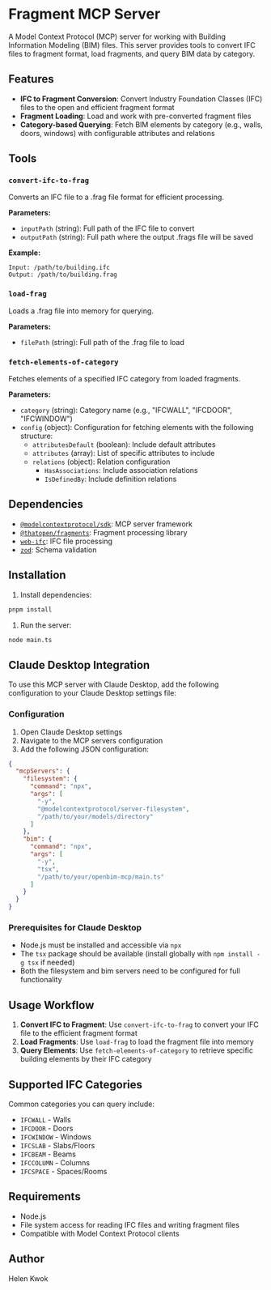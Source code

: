 # Fragment MCP Server

A Model Context Protocol (MCP) server for working with Building Information Modeling (BIM) files. This server provides tools to convert IFC files to fragment format, load fragments, and query BIM data by category.

## Features

- **IFC to Fragment Conversion**: Convert Industry Foundation Classes (IFC) files to the open and  efficient fragment format
- **Fragment Loading**: Load and work with pre-converted fragment files
- **Category-based Querying**: Fetch BIM elements by category (e.g., walls, doors, windows) with configurable attributes and relations

## Tools

### `convert-ifc-to-frag`

Converts an IFC file to a .frag file format for efficient processing.

**Parameters:**

- `inputPath` (string): Full path of the IFC file to convert
- `outputPath` (string): Full path where the output .frags file will be saved

**Example:**

```text
Input: /path/to/building.ifc
Output: /path/to/building.frag
```

### `load-frag`

Loads a .frag file into memory for querying.

**Parameters:**

- `filePath` (string): Full path of the .frag file to load

### `fetch-elements-of-category`

Fetches elements of a specified IFC category from loaded fragments.

**Parameters:**

- `category` (string): Category name (e.g., "IFCWALL", "IFCDOOR", "IFCWINDOW")
- `config` (object): Configuration for fetching elements with the following structure:
  - `attributesDefault` (boolean): Include default attributes
  - `attributes` (array): List of specific attributes to include
  - `relations` (object): Relation configuration
    - `HasAssociations`: Include association relations
    - `IsDefinedBy`: Include definition relations

## Dependencies

- [`@modelcontextprotocol/sdk`](https://github.com/modelcontextprotocol/typescript-sdk): MCP server framework
- [`@thatopen/fragments`](https://github.com/ThatOpen/engine_fragment): Fragment processing library
- [`web-ifc`](https://github.com/ThatOpen/engine_web-ifc): IFC file processing
- [`zod`](https://github.com/colinhacks/zod): Schema validation

## Installation

1. Install dependencies:

```bash
pnpm install
```

1. Run the server:

```bash
node main.ts
```

## Claude Desktop Integration

To use this MCP server with Claude Desktop, add the following configuration to your Claude Desktop settings file:

### Configuration

1. Open Claude Desktop settings
2. Navigate to the MCP servers configuration
3. Add the following JSON configuration:

```json
{
  "mcpServers": {
    "filesystem": {
      "command": "npx",
      "args": [
        "-y",
        "@modelcontextprotocol/server-filesystem",
        "/path/to/your/models/directory"
      ]
    },
    "bim": {
      "command": "npx",
      "args": [
        "-y",
        "tsx",
        "/path/to/your/openbim-mcp/main.ts"
      ]
    }
  }
}
```

### Prerequisites for Claude Desktop

- Node.js must be installed and accessible via `npx`
- The `tsx` package should be available (install globally with `npm install -g tsx` if needed)
- Both the filesystem and bim servers need to be configured for full functionality

## Usage Workflow

1. **Convert IFC to Fragment**: Use `convert-ifc-to-frag` to convert your IFC file to the efficient fragment format
2. **Load Fragments**: Use `load-frag` to load the fragment file into memory
3. **Query Elements**: Use `fetch-elements-of-category` to retrieve specific building elements by their IFC category

## Supported IFC Categories

Common categories you can query include:

- `IFCWALL` - Walls
- `IFCDOOR` - Doors
- `IFCWINDOW` - Windows
- `IFCSLAB` - Slabs/Floors
- `IFCBEAM` - Beams
- `IFCCOLUMN` - Columns
- `IFCSPACE` - Spaces/Rooms

## Requirements

- Node.js
- File system access for reading IFC files and writing fragment files
- Compatible with Model Context Protocol clients

## Author

Helen Kwok
